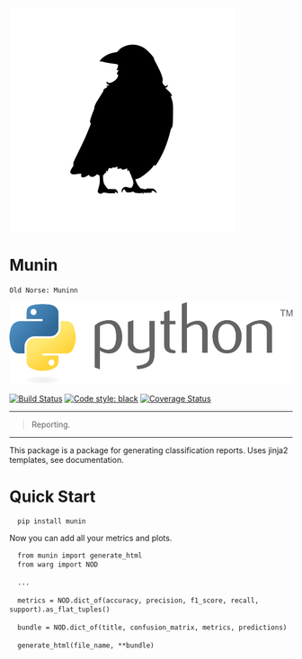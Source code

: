 ![munin](.github/images/munin.svg)

# Munin
```
Old Norse: Muninn
```

![python](.github/images/python.svg)

[![Build Status](https://travis-ci.com/cnheider/munin.svg?branch=master)](https://travis-ci.com/cnheider/munin) [![Code style: black](https://img.shields.io/badge/code%20style-black-000000.svg)](https://github.com/ambv/black) [![Coverage Status](https://coveralls.io/repos/github/cnheider/munin/badge.svg?branch=master)](https://coveralls.io/github/cnheider/munin?branch=master)
___
> Reporting.
___

This package is a package for generating classification reports. Uses jinja2 templates, see documentation.

# Quick Start

```
  pip install munin

```

Now you can add all your metrics and plots.

```
  from munin import generate_html
  from warg import NOD

  ...

  metrics = NOD.dict_of(accuracy, precision, f1_score, recall, support).as_flat_tuples()

  bundle = NOD.dict_of(title, confusion_matrix, metrics, predictions)

  generate_html(file_name, **bundle)
```
